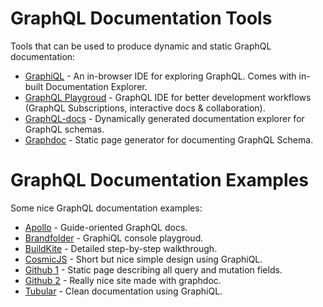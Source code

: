 
# GraphQL Documentation Tools
Tools that can be used to produce dynamic and static GraphQL documentation:

* [GraphiQL](https://github.com/graphql/graphiql) - An in-browser IDE for exploring GraphQL. Comes with in-built Documentation Explorer.
* [GraphQL Playgroud](https://github.com/prismagraphql/graphql-playground) - GraphQL IDE for better development workflows (GraphQL Subscriptions, interactive docs & collaboration). 
* [GraphQL-docs](https://github.com/mhallin/graphql-docs) - Dynamically generated documentation explorer for GraphQL schemas.
* [Graphdoc](https://github.com/2fd/graphdoc#readme) - Static page generator for documenting GraphQL Schema.

# GraphQL Documentation Examples
Some nice GraphQL documentation examples:

* [Apollo](https://www.apollographql.com/docs/react/react-apollo-migration.html) - Guide-oriented GraphQL docs.
* [Brandfolder](https://graphql.brandfolder.com/) - GraphiQL console playgroud.
* [BuildKite](https://building.buildkite.com/tutorial-getting-started-with-graphql-queries-and-mutations-11211dfe5d64) - Detailed step-by-step walkthrough.
* [CosmicJS](https://cosmicjs.com/docs/graphql) - Short but nice simple design using GraphiQL.
* [Github 1](https://developer.github.com/v4/) - Static page describing all query and mutation fields.
* [Github 2](https://2fd.github.io/graphdoc/github/query.doc.html) - Really nice site made with graphdoc.
* [Tubular](https://developer.tubular.io/) - Clean documentation using GraphiQL.


